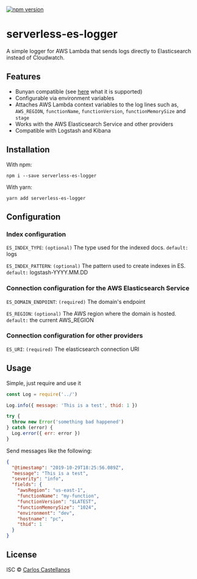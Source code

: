 [![npm version](https://badge.fury.io/js/serverless-es-logger.svg)](https://badge.fury.io/js/serverless-es-logger)

# serverless-es-logger

A simple logger for AWS Lambda that sends logs directly to Elasticsearch instead of Cloudwatch.

## Features

- Bunyan compatible (see [here](https://github.com/trentm/node-bunyan) what it is supported)
- Configurable via environment variables
- Attaches AWS Lambda context variables to the log lines such as, `AWS_REGION`, `functionName`, `functionVersion`, `functionMemorySize` and `stage`
- Works with the AWS Elasticsearch Service and other providers
- Compatible with Logstash and Kibana

## Installation

With npm:

```
npm i --save serverless-es-logger
```

With yarn:

```
yarn add serverless-es-logger
```

## Configuration

### Index configuration

`ES_INDEX_TYPE`: `(optional)` The type used for the indexed docs. `default:` logs

`ES_INDEX_PATTERN`: `(optional)` The pattern used to create indexes in ES. `default:` logstash-YYYY.MM.DD

### Connection configuration for the AWS Elasticsearch Service

`ES_DOMAIN_ENDPOINT`: `(required)` The domain's endpoint

`ES_REGION`: `(optional)` The AWS region where the domain is hosted. `default:` the current AWS_REGION

### Connection configuration for other providers

`ES_URI`: `(required)` The elasticsearch connection URI

## Usage

Simple, just require and use it

```javascript
const Log = require('../')

Log.info({ message: 'This is a test', thid: 1 })

try {
  throw new Error('something bad happened')
} catch (error) {
  Log.error({ err: error })
}
```

Send messages like the following:

```json
{
  "@timestamp": "2019-10-29T18:25:56.089Z",
  "message": "This is a test",
  "severity": "info",
  "fields": {
    "awsRegion": "us-east-1",
    "functionName": "my-function",
    "functionVersion": "$LATEST",
    "functionMemorySize": "1024",
    "environment": "dev",
    "hostname": "pc",
    "thid": 1
  }
}
```

## <a name="license"></a>License

ISC © [Carlos Castellanos](https://github.com/ccverak)
